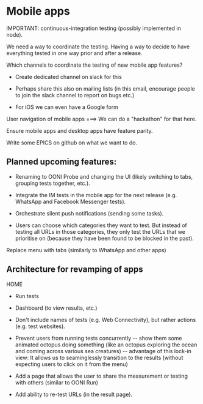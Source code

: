 # Mobile apps

IMPORTANT: continuous-integration testing (possibly implemented in node).

We need a way to coordinate the testing. Having a way to decide to have everything tested in one way prior and after a release.

Which channels to coordinate the testing of new mobile app features?

* Create dedicated channel on slack for this

* Perhaps share this also on mailing lists (in this email, encourage people to join the slack channel to report on bugs etc.)

* For iOS we can even have a Google form

User navigation of mobile apps ===> We can do a "hackathon" for that here.

Ensure mobile apps and desktop apps have feature parity.

Write some EPICS on github on what we want to do.

## Planned upcoming features:

* Renaming to OONI Probe and changing the UI (likely switching to tabs, grouping tests together, etc.).

* Integrate the IM tests in the mobile app for the next release (e.g. WhatsApp and Facebook Messenger tests).

* Orchestrate silent push notifications (sending some tasks).

* Users can choose which categories they want to test. But instead of testing all URLs in those categories, they only test the URLs that we prioritise on (because they have been found to be blocked in the past).

Replace menu with tabs (similarly to WhatsApp and other apps)

## Architecture for revamping of apps

HOME

* Run tests

* Dashboard (to view results, etc.)

* Don't include names of tests (e.g. Web Connectivity), but rather actions (e.g. test websites).

* Prevent users from running tests concurrently -- show them some animated octopus doing something (like an octopus exploring the ocean and coming across various sea creatures) -- advantage of this lock-in view: It allows us to seaminglessly transition to the results (without expecting users to click on it from the menu)

* Add a page that allows the user to share the measurement or testing with others (similar to OONI Run)

* Add ability to re-test URLs (in the result page).





